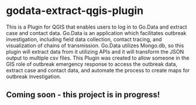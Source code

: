 # godata-extract-qgis-plugin
This is a Plugin for QGIS that enables users to log in to Go.Data and extract case and contact data. Go.Data is an application which facilitates outbreak investigation, including field data collection, contact tracing, and visualization of chains of transmission. Go.Data utilizes Mongo.db, so this plugin will extract data from it utilizing APIs and it will transform the JSON output to multiple csv files. This Plugin was created to allow someone in the GIS role of outbreak emergency response to access the outbreak data, extract case and contact data, and automate the process to create maps for outbreak investigation.

## Coming soon - this project is in progress!
